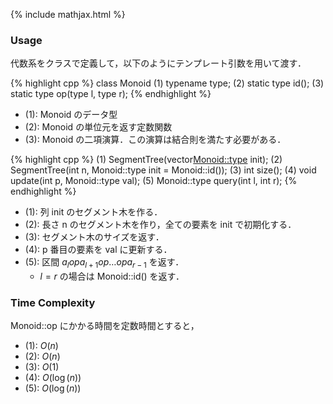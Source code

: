 {% include mathjax.html %}

### Usage

代数系をクラスで定義して，以下のようにテンプレート引数を用いて渡す．

{% highlight cpp %}
class Monoid
(1) typename type;
(2) static type id();
(3) static type op(type l, type r);
{% endhighlight %}

- (1): Monoid のデータ型
- (2): Monoid の単位元を返す定数関数
- (3): Monoid の二項演算．この演算は結合則を満たす必要がある．

{% highlight cpp %}
(1) SegmentTree(vector<Monoid::type> init);
(2) SegmentTree(int n, Monoid::type init = Monoid::id());
(3) int size();
(4) void update(int p, Monoid::type val);
(5) Monoid::type query(int l, int r);
{% endhighlight %}

- (1): 列 init のセグメント木を作る．
- (2): 長さ n のセグメント木を作り，全ての要素を init で初期化する．
- (3): セグメント木のサイズを返す．
- (4): p 番目の要素を val に更新する．
- (5): 区間 $a_l op a_{l+1} op \ldots op a_{r-1}$ を返す．
  - $l = r$ の場合は Monoid::id() を返す．

### Time Complexity
Monoid::op にかかる時間を定数時間とすると，
- (1): $O(n)$
- (2): $O(n)$
- (3): $O(1)$
- (4): $O(\log(n))$
- (5): $O(\log(n))$
